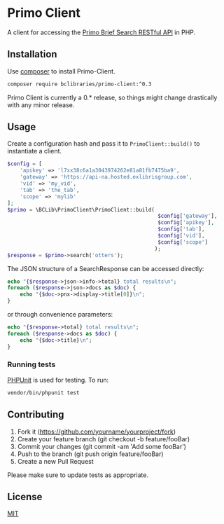 # Primo Client

A client for accessing the [Primo Brief Search RESTful API](https://developers.exlibrisgroup.com/primo/apis/docs/primoSearch/R0VUIC9wcmltby92MS9zZWFyY2g=/) in PHP.

## Installation

Use [composer](https://getcomposer.org/) to install Primo-Client.

```bash
composer require bclibraries/primo-client:^0.3
```

Primo Client is currently a 0.* release, so things might change drastically with any minor release.

## Usage

Create a configuration hash and pass it to `PrimoClient::build()` to 
instantiate a client.

```php
$config = [
    'apikey' => 'l7xx38c6a1a3043974262e81a81fb7475ba9',
    'gateway' => 'https://api-na.hosted.exlibrisgroup.com',
    'vid' => 'my_vid',
    'tab' => 'the_tab',
    'scope' => 'mylib'
];
$primo = \BCLib\PrimoClient\PrimoClient::build(
                                                $config['gateway'],
                                                $config['apikey'], 
                                                $config['tab'],
                                                $config['vid'],
                                                $config['scope']
                                               );
$response = $primo->search('otters');
```

The JSON structure of a SearchResponse can be accessed directly:

```php
echo "{$response->json->info->total} total results\n";
foreach ($response->json->docs as $doc) {
    echo "{$doc->pnx->display->title[0]}\n";
}
```

or through convenience parameters:

```php
echo "{$response->total} total results\n";
foreach ($response->docs as $doc) {
    echo "{$doc->title}\n";
}
```

### Running tests

[PHPUnit](https://phpunit.de/) is used for testing. To run:

```bash
vendor/bin/phpunit test
```

## Contributing

1. Fork it (https://github.com/yourname/yourproject/fork)
2. Create your feature branch (git checkout -b feature/fooBar)
3. Commit your changes (git commit -am 'Add some fooBar')
4. Push to the branch (git push origin feature/fooBar)
5. Create a new Pull Request

Please make sure to update tests as appropriate.

## License
[MIT](https://choosealicense.com/licenses/mit/)